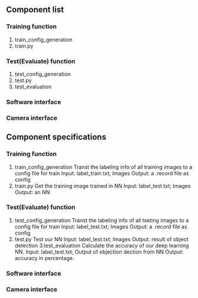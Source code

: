 ## Component list
### Training function
1. train_config_generation
2. train.py
### Test(Evaluate) function
1. test_config_generation
2. test.py
3. test_evaluation
### Software interface

### Camera interface

## Component specifications
### Training function
1. train_config_generation
Transt the labeling info of all training images to a config file for train
Input: label_train.txt; Images
Output: a .record file as config
2. train.py
Get the training image trained in NN
Input: label_test.txt; Images
Output: an NN

### Test(Evaluate) function
1. test_config_generation
Transt the labeling info of all tseting images to a config file for train
Input: label_test.txt; Images
Output: a .record file as config
2. test.py
Test our NN
Input: label_test.txt; Images
Output: result of object detection
3.test_evaluation
Calculate the accuracy of our deep learning NN.
Input: label_test.txt; Output of objection dection from NN
Output: accuracy in percentage.
### Software interface

### Camera interface
